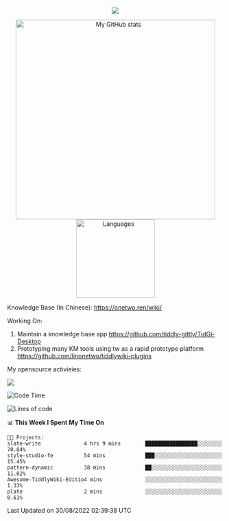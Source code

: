 <a href="https://github.com/linonetwo">
    <p align="center">
        <img src="https://github-profile-trophy.vercel.app/?username=linonetwo&column=7&theme=onedark"/>
    </p>
</a>
<a align="center" href="https://github.com/linonetwo">
  <p align="center">
    <img src="https://github-readme-stats.vercel.app/api?username=linonetwo&show_icons=true&count_private=true" alt="My GitHub stats" width="465"/>
    <img src="https://github-readme-stats.vercel.app/api/top-langs/?username=linonetwo&layout=compact&langs_count=10" alt="Languages" height="183">
  </p>
</a>

Knowledge Base (In Chinese): https://onetwo.ren/wiki/

Working On: 

1. Maintain a knowledge base app https://github.com/tiddly-gittly/TidGi-Desktop
1. Prototyping many KM tools using tw as a rapid prototype platform https://github.com/linonetwo/tiddlywiki-plugins

My opensource activieies:

![](https://visitor-badge.glitch.me/badge?page_id=linonetwo.linonetwo)

<!--START_SECTION:waka-->
![Code Time](http://img.shields.io/badge/Code%20Time-1%2C187%20hrs%2022%20mins-blue)

![Lines of code](https://img.shields.io/badge/From%20Hello%20World%20I%27ve%20Written-2%20Million%20lines%20of%20code-blue)

📊 **This Week I Spent My Time On** 

```text
🐱‍💻 Projects: 
slate-write              4 hrs 9 mins        █████████████████░░░░░░░░   70.84% 
style-studio-fe          54 mins             ███░░░░░░░░░░░░░░░░░░░░░░   15.45% 
pattern-dynamic          38 mins             ██░░░░░░░░░░░░░░░░░░░░░░░   11.02% 
Awesome-TiddlyWiki-Editio4 mins              ░░░░░░░░░░░░░░░░░░░░░░░░░   1.33% 
plate                    2 mins              ░░░░░░░░░░░░░░░░░░░░░░░░░   0.61%

```


 Last Updated on 30/08/2022 02:39:38 UTC
<!--END_SECTION:waka-->
